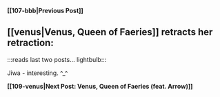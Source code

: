 **[[107-bbb|Previous Post]]**
## [[venus|Venus, Queen of Faeries]] retracts her retraction:

:::reads last two posts... lightbulb:::

Jiwa - interesting. \^\_\^

**[[109-venus|Next Post: Venus, Queen of Faeries (feat. Arrow)]]**
